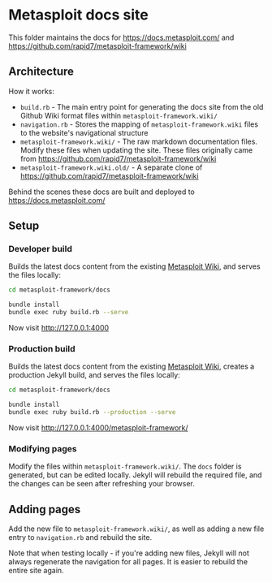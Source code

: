 # Metasploit docs site

This folder maintains the docs for https://docs.metasploit.com/ and https://github.com/rapid7/metasploit-framework/wiki

## Architecture

How it works:

- `build.rb` - The main entry point for generating the docs site from the old Github Wiki format files within `metasploit-framework.wiki/`
- `navigation.rb` - Stores the mapping of `metasploit-framework.wiki` files to the website's navigational structure
- `metasploit-framework.wiki/` - The raw markdown documentation files. Modify these files when updating the site. These files originally came from https://github.com/rapid7/metasploit-framework/wiki 
- `metasploit-framework.wiki.old/` - A separate clone of https://github.com/rapid7/metasploit-framework/wiki

Behind the scenes these docs are built and deployed to https://docs.metasploit.com/

## Setup

### Developer build

Builds the latest docs content from the existing [Metasploit Wiki](https://github.com/rapid7/metasploit-framework/wiki), and
serves the files locally:

```bash
cd metasploit-framework/docs

bundle install
bundle exec ruby build.rb --serve
```

Now visit http://127.0.0.1:4000

### Production build

Builds the latest docs content from the existing [Metasploit Wiki](https://github.com/rapid7/metasploit-framework/wiki), creates
a production Jekyll build, and serves the files locally:

```bash
cd metasploit-framework/docs

bundle install
bundle exec ruby build.rb --production --serve
```

Now visit http://127.0.0.1:4000/metasploit-framework/

### Modifying pages

Modify the files within `metasploit-framework.wiki/`. The `docs` folder is generated, but can be edited locally.
Jekyll will rebuild the required file, and the changes can be seen after refreshing your browser.

## Adding pages

Add the new file to `metasploit-framework.wiki/`, as well as adding a new file entry to `navigation.rb` and rebuild the site.

Note that when testing locally - if you're adding new files, Jekyll will not always regenerate the navigation for all pages.
It is easier to rebuild the entire site again.

